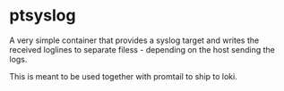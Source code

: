 # ptsyslog
A very simple container that provides a syslog target and writes the received
loglines to separate filess - depending on the host sending the logs.

This is meant to be used together with promtail to ship to loki.
